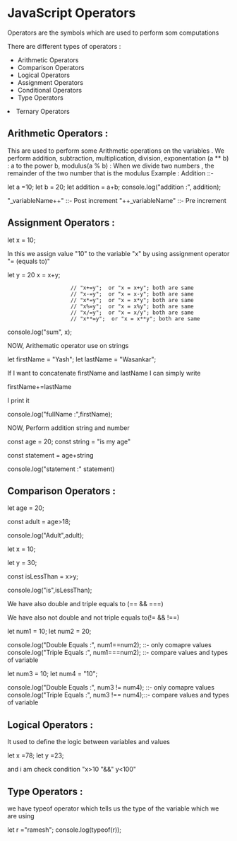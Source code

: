 <h1>JavaScript Operators</h1>

Operators are the symbols which are used to perform som computations

There are different types of operators :

<ul><li>Arithmetic Operators</li>
<li>Comparison Operators</li>
<li>Logical Operators</li>
<li>Assignment Operators</li>
<li>Conditional Operators</li>
<li>Type Operators</li></ul>
<li>Ternary Operators</li></ul>

<h2>Arithmetic Operators :</h2>

This are used to perform some Arithmetic operations on the variables . We perform addition, subtraction, multiplication, division, exponentation (a \*\* b) : a to the power b, modulus(a % b) : When we divide two numbers , the remainder of the two number that is the modulus
Example : Addition ::-

let a =10;
let b = 20;
let addition = a+b;
console.log("addition :", addition);

"\_variableName++" ::- Post increment
"++\_variableName" ::- Pre increment

<h2>Assignment Operators :</h2>

let x = 10;

In this we assign value "10" to the variable "x" by using assignment operator "= (equals to)"

let y = 20
x = x+y;

                        // "x+=y";  or "x = x+y"; both are same
                        // "x-=y";  or "x = x-y"; both are same
                        // "x*=y";  or "x = x*y"; both are same
                        // "x%=y";  or "x = x%y"; both are same
                        // "x/=y";  or "x = x/y"; both are same
                        // "x**=y";  or "x = x**y"; both are same

console.log("sum", x);

NOW, Arithematic operator use on strings

let firstName = "Yash";
let lastName = "Wasankar";

If I want to concatenate firstName and lastName I can simply write

firstName+=lastName

I print it

console.log("fullName :",firstName);

NOW, Perform addition string and number

const age = 20;
const string = "is my age"

const statement = age+string

console.log("statement :" statement)

<h2>Comparison Operators :</h2>

let age = 20;

const adult = age>18;

console.log("Adult",adult);

let x = 10;

let y = 30;

const isLessThan = x>y;

console.log("is",isLessThan);

We have also double and triple equals to (== && ===)

We have also not double and not triple equals to(!= && !==)

let num1 = 10;
let num2 = 20;

console.log("Double Equals :", num1==num2); ::- only comapre values
console.log("Triple Equals :", num1===num2); ::- compare values and types of variable

let num3 = 10;
let num4 = "10";

console.log("Double Equals :", num3 != num4); ::- only comapre values
console.log("Triple Equals :", num3 !== num4);::- compare values and types of variable

<h2>Logical Operators :</h2>

It used to define the logic between variables and values

let x =78;
let y =23;

and i am check condition "x>10 "&&" y<100"

<h2>Type Operators :</h2>

we have typeof operator which tells us the type of the variable which we are using

let r ="ramesh";
console.log(typeof(r));
